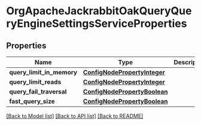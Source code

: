 # OrgApacheJackrabbitOakQueryQueryEngineSettingsServiceProperties

## Properties
Name | Type | Description | Notes
------------ | ------------- | ------------- | -------------
**query_limit_in_memory** | [**ConfigNodePropertyInteger**](ConfigNodePropertyInteger.md) |  | [optional] 
**query_limit_reads** | [**ConfigNodePropertyInteger**](ConfigNodePropertyInteger.md) |  | [optional] 
**query_fail_traversal** | [**ConfigNodePropertyBoolean**](ConfigNodePropertyBoolean.md) |  | [optional] 
**fast_query_size** | [**ConfigNodePropertyBoolean**](ConfigNodePropertyBoolean.md) |  | [optional] 

[[Back to Model list]](../README.md#documentation-for-models) [[Back to API list]](../README.md#documentation-for-api-endpoints) [[Back to README]](../README.md)


